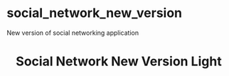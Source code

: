 # social_network_new_version
New version of social networking application
<html>
  <body>
  <center> 
    <h1> Social Network New Version Light </h1>
    <img src="">
  </center>
    </body>
  </html>
